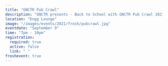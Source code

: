 ```yaml
---
title: "GNCTR Pub Crawl"
description: "GNCTR presents - Back to School with GNCTR Pub Crawl 2021 - Sponsored by The Great Northern Concrete Toboggan Race feat. GNCTR. Meet us at the ENGG lounge at 6.30pm, we'll go downtown together and start this fun pub crawl"
location: "Engg Lounge"
image: "/images/events/2021/frosh/pubcrawl.jpg"
eventdate: "September 9"
time: "7pm - 10pm"
registration:
  required: true
  active: false
  link: " "
froshevent: true
---
```


